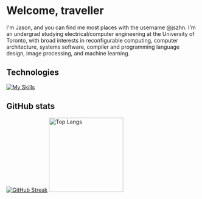 # Welcome, traveller
I'm Jason, and you can find me most places with the username @jszhn. I'm an undergrad studying electrical/computer engineering at the University of Toronto, with broad interests in reconfigurable computing, computer architecture, systems software, compiler and programming language design, image processing, and machine learning.

## Technologies
[![My Skills](https://skillicons.dev/icons?i=cpp,c,py,rust,matlab)](https://skillicons.dev)

## GitHub stats
[![GitHub Streak](https://streak-stats.demolab.com?user=jszhn&hide_border=true&date_format=j%20M%5B%20Y%5D&theme=dark)](https://git.io/streak-stats)
<img src="https://github-readme-stats.vercel.app/api/top-langs/?username=jszhn&layout=donut&bg_color=151515&text_color=ffffff" alt="Top Langs" style="height: 195px;">
